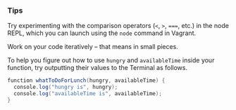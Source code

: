 ### Tips

Try experimenting with the comparison operators (`<`, `>`, `===`, etc.) in the node REPL, which you can launch using the `node` command in Vagrant.

Work on your code iteratively – that means in small pieces. 

To help you figure out how to use `hungry` and `availableTime` inside your function, try outputting their values to the Terminal as follows.

```java script
function whatToDoForLunch(hungry, availableTime) {
  console.log("hungry is", hungry);
  console.log("availableTime is", availableTime);
}
```
